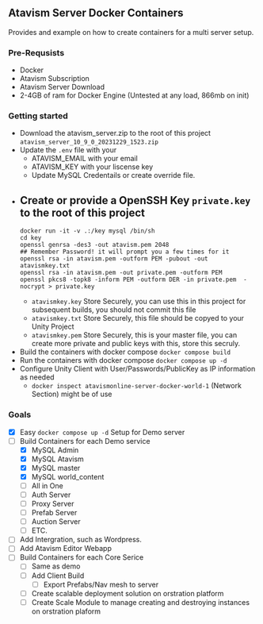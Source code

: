 ## Atavism Server Docker Containers
Provides and example on how to create containers for a multi server setup. 

### Pre-Requsists
- Docker
- Atavism Subscription
- Atavism Server Download
- 2-4GB of ram for Docker Engine (Untested at any load, 866mb on init) 

### Getting started
- Download the atavism_server.zip to the root of this project `atavism_server_10_9_0_20231229_1523.zip`
- Update the `.env` file with your
  - ATAVISM_EMAIL with your email
  - ATAVISM_KEY with your liscense key
  - Update MySQL Credentails or create override file. 
- Create or provide a OpenSSH Key `private.key` to the root of this project
  - 
   ```
   docker run -it -v .:/key mysql /bin/sh
   cd key
   openssl genrsa -des3 -out atavism.pem 2048
   ## Remember Password! it will prompt you a few times for it
   openssl rsa -in atavism.pem -outform PEM -pubout -out atavismkey.txt
   openssl rsa -in atavism.pem -out private.pem -outform PEM
   openssl pkcs8 -topk8 -inform PEM -outform DER -in private.pem  -nocrypt > private.key
   ```
  - `atavismkey.key` Store Securely, you can use this in this project for subsequent builds, you should not commit this file
  - `atavismkey.txt` Store Securely, this file should be copyed to your Unity Project
  - `atavismkey.pem` Store Securely, this is your master file, you can create more private and public keys with this, store this secruly. 
- Build the containers with docker compose `docker compose build`
- Run the containers with docker compose `docker compose up -d`
- Configure Unity Client with User/Passwords/PublicKey as IP information as needed
  - `docker inspect atavismonline-server-docker-world-1` (Network Section) might be of use
### Goals
- [x] Easy `docker compose up -d` Setup for Demo server
- [ ] Build Containers for each Demo service
  - [X] MySQL Admin
  - [X] MySQL Atavism
  - [X] MySQL master
  - [X] MySQL world_content
  - [ ] All in One
  - [ ] Auth Server
  - [ ] Proxy Server
  - [ ] Prefab Server
  - [ ] Auction Server
  - [ ] ETC.
- [ ] Add Intergration, such as Wordpress.
- [ ] Add Atavism Editor Webapp
- [ ] Build Containers for each Core Serice
  - [ ] Same as demo
  - [ ] Add Client Build
    - [ ] Export Prefabs/Nav mesh to server
  - [ ] Create scalable deployment solution on orstration platform
  - [ ] Create Scale Module to manage creating and destroying instances on orstration plaform
